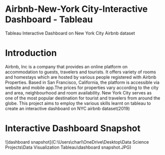 # Airbnb-New-York City-Interactive Dashboard - Tableau
Tableau Interactive Dashboard on New York City Airbnb dataset

# Introduction

Airbnb, Inc is a company that provides an online platform on accommodation to guests, travelers and tourists. It offers variety of rooms and homestays which are hosted by various people registered with Airbnb Properties. Based in San Francisco, California, the platform is accessible via website and mobile app.The prices for properties vary according to the city and area, neighbourhood and room availability. New York City serves as one of the most popular destination for tourist and travelers from around the globe. This project aims to employ the various skills learnt on tableau to create an interactive dashboard on NYC airbnb dataset(2019)

# Interactive Dashboard Snapshot
![dashboard snapshot](C:\Users\charl\OneDrive\Desktop\Data Science Projects\Data Visualization Tableau\dashboard snapshot.JPG)

